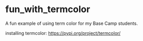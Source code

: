 # fun_with_termcolor
A fun example of using term color for my Base Camp students.

installing termcolor: https://pypi.org/project/termcolor/
